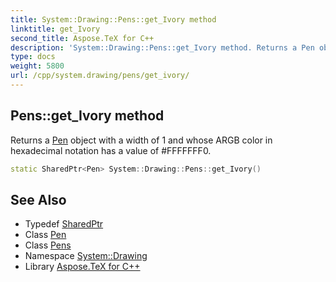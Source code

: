 ```yaml
---
title: System::Drawing::Pens::get_Ivory method
linktitle: get_Ivory
second_title: Aspose.TeX for C++
description: 'System::Drawing::Pens::get_Ivory method. Returns a Pen object with a width of 1 and whose ARGB color in hexadecimal notation has a value of #FFFFFFF0 in C++.'
type: docs
weight: 5800
url: /cpp/system.drawing/pens/get_ivory/
---
```

## Pens::get_Ivory method


Returns a [Pen](../../pen/) object with a width of 1 and whose ARGB color in hexadecimal notation has a value of #FFFFFFF0.

```cpp
static SharedPtr<Pen> System::Drawing::Pens::get_Ivory()
```

## See Also

* Typedef [SharedPtr](../../../system/sharedptr/)
* Class [Pen](../../pen/)
* Class [Pens](../)
* Namespace [System::Drawing](../../)
* Library [Aspose.TeX for C++](../../../)
